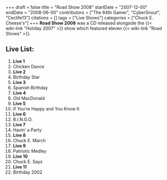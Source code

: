 +++
draft = false
title = "Road Show 2008"
startDate = "2007-12-00"
endDate = "2008-06-00"
contributors = ["The 64th Gamer", "CyberSnout", "Ceclife13"]
citations = []
tags = ["Live Shows"]
categories = ["Chuck E. Cheese's"]
+++
**Road Show 2008** was a CD released alongside the {{< wiki-link "Holiday 2007" >}} show which featured eleven {{< wiki-link "Road Shows" >}}.

## Live List:

1. **Live 1**
1. Chicken Dance
2. **Live 2**
1. Birthday Star
3. **Live 3**
1. Spanish Birthday
4. **Live 4**
1. Old MacDonald
5. **Live 5**
1. If You’re Happy and You Know It
6. **Live 6**
1. B.I.N.G.O.
7. **Live 7**
1. Havin’ a Party
8. **Live 8**
1. Chuck E. March
9. **Live 9**
1. Patriotic Medley
10. **Live 10**
1. Chuck E. Says
11. **Live 11**
1. Birthday 2002


